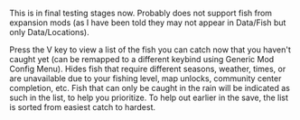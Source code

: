 This is in final testing stages now. Probably does not support fish from expansion mods (as I have been told they may not appear in Data/Fish but only Data/Locations). 

Press the V key to view a list of the fish you can catch now that you haven't caught yet (can be remapped to a different keybind using Generic Mod Config Menu). Hides fish that require different seasons, weather, times, or are unavailable due to your fishing level, map unlocks, community center completion, etc. Fish that can only be caught in the rain will be indicated as such in the list, to help you prioritize. To help out earlier in the save, the list is sorted from easiest catch to hardest.
